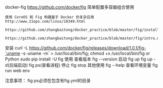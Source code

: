 docker-fig
	https://github.com/docker/fig
	简单配置多容器组合使用

	使用 CoreOS 和 Fig 构建基于 Docker 的复杂应用
	http://www.21ops.com/linux/18349.html

	https://github.com/zhangbaitong/docker_practice/blob/master/fig/install.md

	https://github.com/zhangbaitong/docker_practice/blob/master/fig/intro.md
安装
	curl -L https://github.com/docker/fig/releases/download/1.0.1/fig-`uname -s`-`uname -m` > /usr/local/bin/fig; chmod +x /usr/local/bin/fig
	or
	Python
	sudo pip install -U fig
使用
	查看版本
		fig --version
	启动
		fig up
		fig up -d(后端启动)
		fig ps(查看进程)
	停止
		fig stop
	其他使用
		fig --help
	查看环境变量
		fig run web env


注意事项：
fig ps必须在包含有fig.yml的目录





